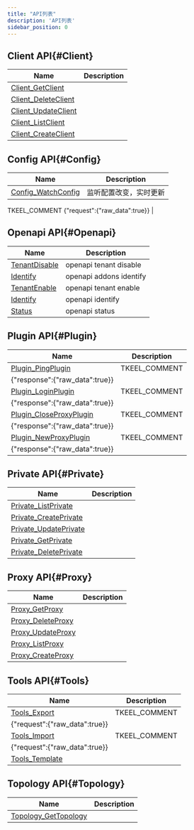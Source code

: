 ```yaml
---
title: "API列表"
description: 'API列表'
sidebar_position: 0
---
```





## Client API{#Client}

| Name |  Description | 
| ---- |  ----------- | 
| [Client_GetClient](./method_Client_GetClient)|   |
| [Client_DeleteClient](./method_Client_DeleteClient)|   |
| [Client_UpdateClient](./method_Client_UpdateClient)|   |
| [Client_ListClient](./method_Client_ListClient)|   |
| [Client_CreateClient](./method_Client_CreateClient)|   |


## Config API{#Config}

| Name |  Description | 
| ---- |  ----------- | 
| [Config_WatchConfig](./method_Config_WatchConfig)|  监听配置改变，实时更新
TKEEL_COMMENT
{"request":{"raw_data":true}} |


## Openapi API{#Openapi}

| Name |  Description | 
| ---- |  ----------- | 
| [TenantDisable](./method_TenantDisable)|  openapi tenant disable |
| [Identify](./method_Identify)|  openapi addons identify |
| [TenantEnable](./method_TenantEnable)|  openapi tenant enable |
| [Identify](./method_Identify)|  openapi identify |
| [Status](./method_Status)|  openapi status |


## Plugin API{#Plugin}

| Name |  Description | 
| ---- |  ----------- | 
| [Plugin_PingPlugin](./method_Plugin_PingPlugin)|  TKEEL_COMMENT
{"response":{"raw_data":true}} |
| [Plugin_LoginPlugin](./method_Plugin_LoginPlugin)|  TKEEL_COMMENT
{"response":{"raw_data":true}} |
| [Plugin_CloseProxyPlugin](./method_Plugin_CloseProxyPlugin)|  TKEEL_COMMENT
{"response":{"raw_data":true}} |
| [Plugin_NewProxyPlugin](./method_Plugin_NewProxyPlugin)|  TKEEL_COMMENT
{"response":{"raw_data":true}} |


## Private API{#Private}

| Name |  Description | 
| ---- |  ----------- | 
| [Private_ListPrivate](./method_Private_ListPrivate)|   |
| [Private_CreatePrivate](./method_Private_CreatePrivate)|   |
| [Private_UpdatePrivate](./method_Private_UpdatePrivate)|   |
| [Private_GetPrivate](./method_Private_GetPrivate)|   |
| [Private_DeletePrivate](./method_Private_DeletePrivate)|   |


## Proxy API{#Proxy}

| Name |  Description | 
| ---- |  ----------- | 
| [Proxy_GetProxy](./method_Proxy_GetProxy)|   |
| [Proxy_DeleteProxy](./method_Proxy_DeleteProxy)|   |
| [Proxy_UpdateProxy](./method_Proxy_UpdateProxy)|   |
| [Proxy_ListProxy](./method_Proxy_ListProxy)|   |
| [Proxy_CreateProxy](./method_Proxy_CreateProxy)|   |


## Tools API{#Tools}

| Name |  Description | 
| ---- |  ----------- | 
| [Tools_Export](./method_Tools_Export)|  TKEEL_COMMENT
{"request":{"raw_data":true}} |
| [Tools_Import](./method_Tools_Import)|  TKEEL_COMMENT
{"request":{"raw_data":true}} |
| [Tools_Template](./method_Tools_Template)|   |


## Topology API{#Topology}

| Name |  Description | 
| ---- |  ----------- | 
| [Topology_GetTopology](./method_Topology_GetTopology)|   |
